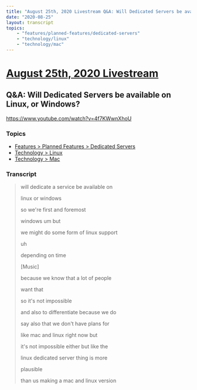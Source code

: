 ```yaml
---
title: "August 25th, 2020 Livestream Q&A: Will Dedicated Servers be available on Linux, or Windows?"
date: "2020-08-25"
layout: transcript
topics:
    - "features/planned-features/dedicated-servers"
    - "technology/linux"
    - "technology/mac"
---
```

# [August 25th, 2020 Livestream](../2020-08-25.md)
## Q&A: Will Dedicated Servers be available on Linux, or Windows?
https://www.youtube.com/watch?v=4f7KWwnXhoU

### Topics
* [Features > Planned Features > Dedicated Servers](../topics/features/planned-features/dedicated-servers.md)
* [Technology > Linux](../topics/technology/linux.md)
* [Technology > Mac](../topics/technology/mac.md)

### Transcript

> will dedicate a service be available on
>
> linux or windows
>
> so we're first and foremost
>
> windows um but
>
> we might do some form of linux support
>
> uh
>
> depending on time
>
> [Music]
>
> because we know that a lot of people
>
> want that
>
> so it's not impossible
>
> and also to differentiate because we do
>
> say also that we don't have plans for
>
> like mac and linux right now but
>
> it's not impossible either but like the
>
> linux dedicated server thing is more
>
> plausible
>
> than us making a mac and linux version
